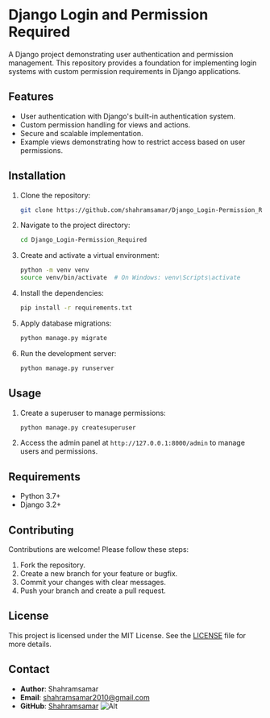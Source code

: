 # Django Login and Permission Required

A Django project demonstrating user authentication and permission management. This repository provides a foundation for implementing login systems with custom permission requirements in Django applications.

## Features

- User authentication with Django's built-in authentication system.
- Custom permission handling for views and actions.
- Secure and scalable implementation.
- Example views demonstrating how to restrict access based on user permissions.

## Installation

1. Clone the repository:
   ```bash
   git clone https://github.com/shahramsamar/Django_Login-Permission_Required.git
   ```

2. Navigate to the project directory:
   ```bash
   cd Django_Login-Permission_Required
   ```

3. Create and activate a virtual environment:
   ```bash
   python -m venv venv
   source venv/bin/activate  # On Windows: venv\Scripts\activate
   ```

4. Install the dependencies:
   ```bash
   pip install -r requirements.txt
   ```

5. Apply database migrations:
   ```bash
   python manage.py migrate
   ```

6. Run the development server:
   ```bash
   python manage.py runserver
   ```

## Usage

1. Create a superuser to manage permissions:
   ```bash
   python manage.py createsuperuser
   ```

2. Access the admin panel at `http://127.0.0.1:8000/admin` to manage users and permissions.

## Requirements

- Python 3.7+
- Django 3.2+

## Contributing

Contributions are welcome! Please follow these steps:

1. Fork the repository.
2. Create a new branch for your feature or bugfix.
3. Commit your changes with clear messages.
4. Push your branch and create a pull request.

## License

This project is licensed under the MIT License. See the [LICENSE](LICENSE) file for more details.

## Contact

- **Author**: Shahramsamar
- **Email**: [shahramsamar2010@gmail.com](mailto:shahramsamar2010@gmail.com)
- **GitHub**: [Shahramsamar](https://github.com/shahramsamar)
![Alt](https://repobeats.axiom.co/api/embed/eabe6508a91fa38b4ace0060919094363916f544.svg "Repobeats analytics image")

 
